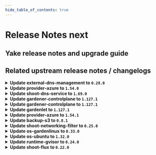 ```yaml
---
hide_table_of_contents: true
---
```


# Release Notes next

## Yake release notes and upgrade guide

## Related upstream release notes / changelogs


<details>
<summary><b>Update external-dns-management to <code>0.28.0</code></b></summary>



## Helm Charts
- dns-controller-manager: `europe-docker.pkg.dev/gardener-project/releases/charts/dns-controller-manager:v0.28.0`
## Container (OCI) Images
- dns-controller-manager: `europe-docker.pkg.dev/gardener-project/releases/dns-controller-manager:v0.28.0`


</details>

<details>
<summary><b>Update provider-azure to <code>1.54.0</code></b></summary>

# [github.com/gardener/gardener-extension-provider-azure:v1.54.0]

## ⚠️ Breaking Changes
- `[OPERATOR]` `provider-azure` no longer supports Shoots with Кubernetes version <= 1.28. by @RadaBDimitrova [[#1216](https://github.com/gardener/gardener-extension-provider-azure/pull/1216)]
- `[OPERATOR]` Remove support for the terraform-based infrastructure reconciler. by @kon-angelo [[#1231](https://github.com/gardener/gardener-extension-provider-azure/pull/1231)]

## 📰 Noteworthy
- `[OPERATOR]` Enforce NAT-Gateway creation for new shoots if no NAT-Config provided and user doesn't bring his own VNet by @hebelsan [[#1257](https://github.com/gardener/gardener-extension-provider-azure/pull/1257)]

## ✨ New Features
- `[USER]` This extension now supports in-place node updates. Read more about it [here](https://github.com/gardener/gardener/blob/master/docs/proposals/31-inplace-node-update.md). by @acumino [[#1181](https://github.com/gardener/gardener-extension-provider-azure/pull/1181)]

## 🐛 Bug Fixes
- `[OPERATOR]` A bug preventing all obsolete machine-controller-manager ClusterRoles and ClusterRoleBindings to be deleted on extension startup has been fixed. by @georgibaltiev [[#1240](https://github.com/gardener/gardener-extension-provider-azure/pull/1240)]
- `[OPERATOR]` Add missing permission for the CSI disk driver by @hebelsan [[#1218](https://github.com/gardener/gardener-extension-provider-azure/pull/1218)]

## 🏃 Others
- `[OPERATOR]` Update GHA pipelines with new release options by @kon-angelo [[#1230](https://github.com/gardener/gardener-extension-provider-azure/pull/1230)]
- `[OPERATOR]` Enable setting feature gates for the admission controller by @hebelsan [[#1284](https://github.com/gardener/gardener-extension-provider-azure/pull/1284)]
- `[OPERATOR]` Upgrade gardener dependency to v1.123.1 by @theoddora [[#1232](https://github.com/gardener/gardener-extension-provider-azure/pull/1232)]
- `[OPERATOR]` Clients created by the Azure extension provider will now identify themselves by adding to the `user-agent` header of their calls. by @AndreasBurger [[#1211](https://github.com/gardener/gardener-extension-provider-azure/pull/1211)]
- `[OPERATOR]` Separate bastion reconcile and delete options by @hebelsan [[#1233](https://github.com/gardener/gardener-extension-provider-azure/pull/1233)]
- `[OPERATOR]` Introduce feature gate to forcefully migrate Availability set based shoots to VMSS by @kon-angelo [[#1242](https://github.com/gardener/gardener-extension-provider-azure/pull/1242)]
- `[DEVELOPER]` migrate CICD-Pipeline to GitHub-Actions by @ccwienk [[#1225](https://github.com/gardener/gardener-extension-provider-azure/pull/1225)]
- `[OPERATOR]` The provider-azure extension does now support shoot clusters with Kubernetes version 1.33. You should consider the [Kubernetes release notes](https://github.com/kubernetes/kubernetes/blob/master/CHANGELOG/CHANGELOG-1.33.md) before upgrading to 1.33. by @plkokanov [[#1198](https://github.com/gardener/gardener-extension-provider-azure/pull/1198)]
- `[OPERATOR]` Update none gardener dependencies & gardener/gardener to v1.125.0 by @hebelsan [[#1249](https://github.com/gardener/gardener-extension-provider-azure/pull/1249)]
- `[OPERATOR]` Upgrade vendored gardener/gardener `v1.118.0` -> `v1.121.1` by @kon-angelo [[#1201](https://github.com/gardener/gardener-extension-provider-azure/pull/1201)]
- `[OPERATOR]` Remove obsolete terraformer resources by @kon-angelo [[#1239](https://github.com/gardener/gardener-extension-provider-azure/pull/1239)]
- `[OPERATOR]` Upgrade gardener dependency to v1.122.1 by @RadaBDimitrova [[#1226](https://github.com/gardener/gardener-extension-provider-azure/pull/1226)]
- `[OPERATOR]` Update the default etcd storage-class to reflect the CSI provisioner and update the default opts by @kon-angelo [[#1223](https://github.com/gardener/gardener-extension-provider-azure/pull/1223)]
- `[OPERATOR]` Introduce annotation that disables default outbound access on subnet level to be used for testing purposes. by @kon-angelo [[#1241](https://github.com/gardener/gardener-extension-provider-azure/pull/1241)]
- `[OPERATOR]` An example `Extension` manifest for extension registration has been added. It can be found at [`example/extension.yaml`](https://github.com/gardener/gardener-extension-provider-azure/blob/master/example/extension.yaml) by @timuthy [[#1262](https://github.com/gardener/gardener-extension-provider-azure/pull/1262)]


## Helm Charts
- admission-azure-application: `europe-docker.pkg.dev/gardener-project/releases/charts/gardener/extensions/admission-azure-application:v1.54.0`
- admission-azure-runtime: `europe-docker.pkg.dev/gardener-project/releases/charts/gardener/extensions/admission-azure-runtime:v1.54.0`
- provider-azure: `europe-docker.pkg.dev/gardener-project/releases/charts/gardener/extensions/provider-azure:v1.54.0`
## Container (OCI) Images
- gardener-extension-admission-azure: `europe-docker.pkg.dev/gardener-project/releases/gardener/extensions/admission-azure:v1.54.0`
- gardener-extension-provider-azure: `europe-docker.pkg.dev/gardener-project/releases/gardener/extensions/provider-azure:v1.54.0`


</details>

<details>
<summary><b>Update shoot-dns-service to <code>1.69.0</code></b></summary>

# [github.com/gardener/gardener-extension-shoot-dns-service:v1.69.0]

## 🏃 Others
- `[DEPENDENCY]` Updated `external-dns-management` to `v0.28.0` [ref](https://github.com/gardener/external-dns-management/releases/tag/v0.28.0). by @marc1404 [[#545](https://github.com/gardener/gardener-extension-shoot-dns-service/pull/545)]


## Helm Charts
- shoot-dns-service-admission-application: `europe-docker.pkg.dev/gardener-project/releases/charts/gardener/extensions/shoot-dns-service-admission-application:v1.69.0`
- shoot-dns-service-admission-runtime: `europe-docker.pkg.dev/gardener-project/releases/charts/gardener/extensions/shoot-dns-service-admission-runtime:v1.69.0`
- shoot-dns-service: `europe-docker.pkg.dev/gardener-project/releases/charts/gardener/extensions/shoot-dns-service:v1.69.0`
## Container (OCI) Images
- gardener-extension-admission-shoot-dns-service: `europe-docker.pkg.dev/gardener-project/releases/gardener/extensions/admission-shoot-dns-service:v1.69.0`
- gardener-extension-shoot-dns-service: `europe-docker.pkg.dev/gardener-project/releases/gardener/extensions/shoot-dns-service:v1.69.0`


</details>

<details>
<summary><b>Update gardener-controlplane to <code>1.127.1</code></b></summary>

# [github.com/gardener/gardener:v1.127.1]

## 🐛 Bug Fixes
- `[OPERATOR]` A bug in the gardenlet start-up migration of the Admin and Viewer Kubeconfig ClusterRoleBindings where a ManagedResource secret could be deleted leading to gardenlet being unable to startup is fixed. by @gardener-ci-robot [[#12928](https://github.com/gardener/gardener/pull/12928)]

## 🏃 Others
- `[OPERATOR]` Monitoring the Istio Ingress Gateways is temporarily disabled to mitigate a metric leak issue. This does not affect the monitoring of the shoot control planes where these metrics are not used. by @gardener-ci-robot [[#12935](https://github.com/gardener/gardener/pull/12935)]


## Helm Charts
- controlplane: `europe-docker.pkg.dev/gardener-project/releases/charts/gardener/controlplane:v1.127.1`
- gardenlet: `europe-docker.pkg.dev/gardener-project/releases/charts/gardener/gardenlet:v1.127.1`
- operator: `europe-docker.pkg.dev/gardener-project/releases/charts/gardener/operator:v1.127.1`
- resource-manager: `europe-docker.pkg.dev/gardener-project/releases/charts/gardener/resource-manager:v1.127.1`
## Container (OCI) Images
- admission-controller: `europe-docker.pkg.dev/gardener-project/releases/gardener/admission-controller:v1.127.1`
- apiserver: `europe-docker.pkg.dev/gardener-project/releases/gardener/apiserver:v1.127.1`
- controller-manager: `europe-docker.pkg.dev/gardener-project/releases/gardener/controller-manager:v1.127.1`
- gardenlet: `europe-docker.pkg.dev/gardener-project/releases/gardener/gardenlet:v1.127.1`
- node-agent: `europe-docker.pkg.dev/gardener-project/releases/gardener/node-agent:v1.127.1`
- operator: `europe-docker.pkg.dev/gardener-project/releases/gardener/operator:v1.127.1`
- resource-manager: `europe-docker.pkg.dev/gardener-project/releases/gardener/resource-manager:v1.127.1`
- scheduler: `europe-docker.pkg.dev/gardener-project/releases/gardener/scheduler:v1.127.1`


</details>

<details>
<summary><b>Update gardener-controlplane to <code>1.127.1</code></b></summary>

# [github.com/gardener/gardener:v1.127.1]

## 🐛 Bug Fixes
- `[OPERATOR]` A bug in the gardenlet start-up migration of the Admin and Viewer Kubeconfig ClusterRoleBindings where a ManagedResource secret could be deleted leading to gardenlet being unable to startup is fixed. by @gardener-ci-robot [[#12928](https://github.com/gardener/gardener/pull/12928)]

## 🏃 Others
- `[OPERATOR]` Monitoring the Istio Ingress Gateways is temporarily disabled to mitigate a metric leak issue. This does not affect the monitoring of the shoot control planes where these metrics are not used. by @gardener-ci-robot [[#12935](https://github.com/gardener/gardener/pull/12935)]


## Helm Charts
- controlplane: `europe-docker.pkg.dev/gardener-project/releases/charts/gardener/controlplane:v1.127.1`
- gardenlet: `europe-docker.pkg.dev/gardener-project/releases/charts/gardener/gardenlet:v1.127.1`
- operator: `europe-docker.pkg.dev/gardener-project/releases/charts/gardener/operator:v1.127.1`
- resource-manager: `europe-docker.pkg.dev/gardener-project/releases/charts/gardener/resource-manager:v1.127.1`
## Container (OCI) Images
- admission-controller: `europe-docker.pkg.dev/gardener-project/releases/gardener/admission-controller:v1.127.1`
- apiserver: `europe-docker.pkg.dev/gardener-project/releases/gardener/apiserver:v1.127.1`
- controller-manager: `europe-docker.pkg.dev/gardener-project/releases/gardener/controller-manager:v1.127.1`
- gardenlet: `europe-docker.pkg.dev/gardener-project/releases/gardener/gardenlet:v1.127.1`
- node-agent: `europe-docker.pkg.dev/gardener-project/releases/gardener/node-agent:v1.127.1`
- operator: `europe-docker.pkg.dev/gardener-project/releases/gardener/operator:v1.127.1`
- resource-manager: `europe-docker.pkg.dev/gardener-project/releases/gardener/resource-manager:v1.127.1`
- scheduler: `europe-docker.pkg.dev/gardener-project/releases/gardener/scheduler:v1.127.1`


</details>

<details>
<summary><b>Update gardenlet to <code>1.127.1</code></b></summary>

# [github.com/gardener/gardener:v1.127.1]

## 🐛 Bug Fixes
- `[OPERATOR]` A bug in the gardenlet start-up migration of the Admin and Viewer Kubeconfig ClusterRoleBindings where a ManagedResource secret could be deleted leading to gardenlet being unable to startup is fixed. by @gardener-ci-robot [[#12928](https://github.com/gardener/gardener/pull/12928)]

## 🏃 Others
- `[OPERATOR]` Monitoring the Istio Ingress Gateways is temporarily disabled to mitigate a metric leak issue. This does not affect the monitoring of the shoot control planes where these metrics are not used. by @gardener-ci-robot [[#12935](https://github.com/gardener/gardener/pull/12935)]


## Helm Charts
- controlplane: `europe-docker.pkg.dev/gardener-project/releases/charts/gardener/controlplane:v1.127.1`
- gardenlet: `europe-docker.pkg.dev/gardener-project/releases/charts/gardener/gardenlet:v1.127.1`
- operator: `europe-docker.pkg.dev/gardener-project/releases/charts/gardener/operator:v1.127.1`
- resource-manager: `europe-docker.pkg.dev/gardener-project/releases/charts/gardener/resource-manager:v1.127.1`
## Container (OCI) Images
- admission-controller: `europe-docker.pkg.dev/gardener-project/releases/gardener/admission-controller:v1.127.1`
- apiserver: `europe-docker.pkg.dev/gardener-project/releases/gardener/apiserver:v1.127.1`
- controller-manager: `europe-docker.pkg.dev/gardener-project/releases/gardener/controller-manager:v1.127.1`
- gardenlet: `europe-docker.pkg.dev/gardener-project/releases/gardener/gardenlet:v1.127.1`
- node-agent: `europe-docker.pkg.dev/gardener-project/releases/gardener/node-agent:v1.127.1`
- operator: `europe-docker.pkg.dev/gardener-project/releases/gardener/operator:v1.127.1`
- resource-manager: `europe-docker.pkg.dev/gardener-project/releases/gardener/resource-manager:v1.127.1`
- scheduler: `europe-docker.pkg.dev/gardener-project/releases/gardener/scheduler:v1.127.1`


</details>

<details>
<summary><b>Update provider-azure to <code>1.54.1</code></b></summary>

# [github.com/gardener/gardener-extension-provider-azure:v1.54.1]

## 🏃 Others
- `[OPERATOR]` Fix a bug that disabled subnet's default outbound access. by @kon-angelo [[#1291](https://github.com/gardener/gardener-extension-provider-azure/pull/1291)]


## Helm Charts
- admission-azure-application: `europe-docker.pkg.dev/gardener-project/releases/charts/gardener/extensions/admission-azure-application:v1.54.1`
- admission-azure-runtime: `europe-docker.pkg.dev/gardener-project/releases/charts/gardener/extensions/admission-azure-runtime:v1.54.1`
- provider-azure: `europe-docker.pkg.dev/gardener-project/releases/charts/gardener/extensions/provider-azure:v1.54.1`
## Container (OCI) Images
- gardener-extension-admission-azure: `europe-docker.pkg.dev/gardener-project/releases/gardener/extensions/admission-azure:v1.54.1`
- gardener-extension-provider-azure: `europe-docker.pkg.dev/gardener-project/releases/gardener/extensions/provider-azure:v1.54.1`


</details>

<details>
<summary><b>Update backup-s3 to <code>0.8.1</code></b></summary>

## General Changes

* fix(chart): rbac-runtime has a wrong serviceAccountName (#20) @nschad


</details>

<details>
<summary><b>Update shoot-networking-filter to <code>0.25.0</code></b></summary>

# [github.com/gardener/gardener-extension-shoot-networking-filter:v0.25.0]

## 🐛 Bug Fixes
- `[OPERATOR]` Networking filter now prints the server's response in case no valid JSON was returned while downloading the filter list. by @domdom82 [[#273](https://github.com/gardener/gardener-extension-shoot-networking-filter/pull/273)]

## 🏃 Others
- `[OPERATOR]` Fix priorityClassName for deployment on Garden runtime cluster. by @MartinWeindel [[#266](https://github.com/gardener/gardener-extension-shoot-networking-filter/pull/266)]


## Helm Charts
- runtime-networking-filter: `europe-docker.pkg.dev/gardener-project/releases/charts/gardener/extensions/runtime-networking-filter:v0.25.0`
- shoot-networking-filter-admission-application: `europe-docker.pkg.dev/gardener-project/releases/charts/gardener/extensions/shoot-networking-filter-admission-application:v0.25.0`
- shoot-networking-filter-admission-runtime: `europe-docker.pkg.dev/gardener-project/releases/charts/gardener/extensions/shoot-networking-filter-admission-runtime:v0.25.0`
- shoot-networking-filter: `europe-docker.pkg.dev/gardener-project/releases/charts/gardener/extensions/shoot-networking-filter:v0.25.0`
## Container (OCI) Images
- gardener-extension-shoot-networking-filter-admission: `europe-docker.pkg.dev/gardener-project/releases/gardener/extensions/shoot-networking-filter-admission:v0.25.0`
- gardener-extension-shoot-networking-filter: `europe-docker.pkg.dev/gardener-project/releases/gardener/extensions/shoot-networking-filter:v0.25.0`
- gardener-runtime-networking-filter: `europe-docker.pkg.dev/gardener-project/releases/gardener/extensions/runtime-networking-filter:v0.25.0`


</details>

<details>
<summary><b>Update os-gardenlinux to <code>0.33.0</code></b></summary>

# [github.com/gardener/gardener-extension-os-gardenlinux:v0.33.0]

## 🏃 Others
- `[OPERATOR]` An example `Extension` manifest for extension registration has been added. It can be found at [`example/extension.yaml`](https://github.com/gardener/gardener-extension-os-gardenlinux/blob/master/example/extension.yaml) by @timuthy [[#290](https://github.com/gardener/gardener-extension-os-gardenlinux/pull/290)]
- `[DEVELOPER]` migrate CICD-Pipeline to GitHub-Actions by @ccwienk [[#272](https://github.com/gardener/gardener-extension-os-gardenlinux/pull/272)]
- `[OPERATOR]` export testresults as inlined ocm-resource by @heldkat [[#280](https://github.com/gardener/gardener-extension-os-gardenlinux/pull/280)]


## Helm Charts
- os-gardenlinux: `europe-docker.pkg.dev/gardener-project/releases/charts/gardener/extensions/os-gardenlinux:v0.33.0`
## Container (OCI) Images
- gardener-extension-os-gardenlinux: `europe-docker.pkg.dev/gardener-project/releases/gardener/extensions/os-gardenlinux:v0.33.0`


</details>

<details>
<summary><b>Update os-ubuntu to <code>1.32.0</code></b></summary>

# [github.com/gardener/gardener-extension-os-ubuntu:v1.32.0]

## 🐛 Bug Fixes
- `[OPERATOR]` Fixed an RBAC issue when deploying this extension through the Gardener operator. by @Wieneo [[#215](https://github.com/gardener/gardener-extension-os-ubuntu/pull/215)]

## 🏃 Others
- `[DEVELOPER]` migrate CICD-Pipelines to GitHub-Actions by @ccwienk [[#223](https://github.com/gardener/gardener-extension-os-ubuntu/pull/223)]
- `[OPERATOR]` export testresults as inlined ocm-resource by @heldkat [[#229](https://github.com/gardener/gardener-extension-os-ubuntu/pull/229)]
- `[OPERATOR]` An example `Extension` manifest for extension registration has been added. It can be found at [`example/extension.yaml`](https://github.com/gardener/gardener-extension-os-ubuntu/blob/master/example/extension.yaml) by @timuthy [[#238](https://github.com/gardener/gardener-extension-os-ubuntu/pull/238)]


## Helm Charts
- os-ubuntu: `europe-docker.pkg.dev/gardener-project/releases/charts/gardener/extensions/os-ubuntu:v1.32.0`
## Container (OCI) Images
- gardener-extension-os-ubuntu: `europe-docker.pkg.dev/gardener-project/releases/gardener/extensions/os-ubuntu:v1.32.0`


</details>

<details>
<summary><b>Update runtime-gvisor to <code>0.24.0</code></b></summary>

# [github.com/gardener/gardener-extension-runtime-gvisor:v0.24.0]

## 🏃 Others
- `[OPERATOR]` An example `Extension` manifest for extension registration has been added. It can be found at [`example/extension.yaml`](https://github.com/gardener/gardener-extension-runtime-gvisor/blob/master/example/extension.yaml) by @timuthy [[#275](https://github.com/gardener/gardener-extension-runtime-gvisor/pull/275)]

## 🏃 Others
- `[OPERATOR]` Updated gVisor binaries to 20250820.0. by @gardener-github-actions[bot] [[#279](https://github.com/gardener/gardener-extension-runtime-gvisor/pull/279)]


## Helm Charts
- runtime-gvisor: `europe-docker.pkg.dev/gardener-project/releases/charts/gardener/extensions/runtime-gvisor:v0.24.0`
## Container (OCI) Images
- gardener-extension-runtime-gvisor-installation: `europe-docker.pkg.dev/gardener-project/releases/gardener/extensions/runtime-gvisor-installation:v0.24.0`
- gardener-extension-runtime-gvisor: `europe-docker.pkg.dev/gardener-project/releases/gardener/extensions/runtime-gvisor:v0.24.0`


</details>

<details>
<summary><b>Update shoot-flux to <code>0.22.0</code></b></summary>

## What's Changed
* 🤖: migrate renovate config by @renovate[bot] in https://github.com/stackitcloud/gardener-extension-shoot-flux/pull/186
* 🤖 Update module github.com/fluxcd/flux2/v2 to v2.6.4 by @renovate[bot] in https://github.com/stackitcloud/gardener-extension-shoot-flux/pull/167
* 🤖 Update module golang.org/x/tools to v0.37.0 by @renovate[bot] in https://github.com/stackitcloud/gardener-extension-shoot-flux/pull/187
* 🤖 Update k8s and gardener packages to v0.33.5 (patch) by @renovate[bot] in https://github.com/stackitcloud/gardener-extension-shoot-flux/pull/164
* Add Garden Cluster Identity to `shoot-info` ConfigMap by @maboehm in https://github.com/stackitcloud/gardener-extension-shoot-flux/pull/189
* 🤖 Update module github.com/gardener/gardener to v1.127.1 by @renovate[bot] in https://github.com/stackitcloud/gardener-extension-shoot-flux/pull/188


**Full Changelog**: https://github.com/stackitcloud/gardener-extension-shoot-flux/compare/v0.21.0...v0.22.0

</details>
